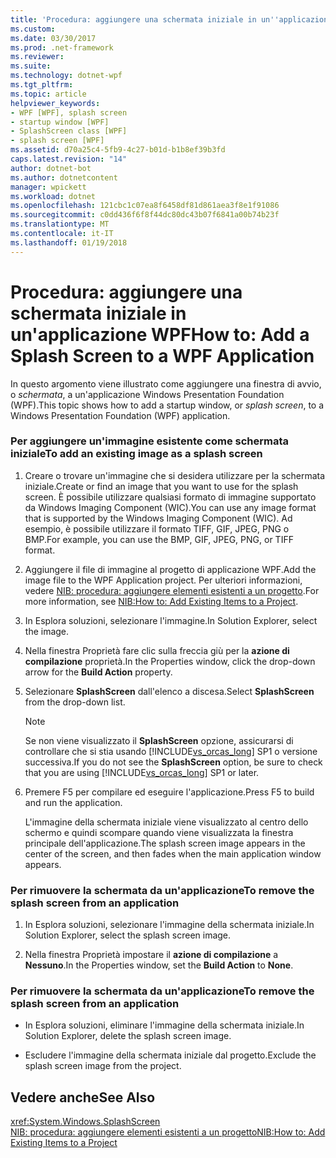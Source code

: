 ```yaml
---
title: 'Procedura: aggiungere una schermata iniziale in un''applicazione WPF'
ms.custom: 
ms.date: 03/30/2017
ms.prod: .net-framework
ms.reviewer: 
ms.suite: 
ms.technology: dotnet-wpf
ms.tgt_pltfrm: 
ms.topic: article
helpviewer_keywords:
- WPF [WPF], splash screen
- startup window [WPF]
- SplashScreen class [WPF]
- splash screen [WPF]
ms.assetid: d70a25c4-5fb9-4c27-b01d-b1b8ef39b3fd
caps.latest.revision: "14"
author: dotnet-bot
ms.author: dotnetcontent
manager: wpickett
ms.workload: dotnet
ms.openlocfilehash: 121cbc1c07ea8f6458df81d861aea3f8e1f91086
ms.sourcegitcommit: c0dd436f6f8f44dc80dc43b07f6841a00b74b23f
ms.translationtype: MT
ms.contentlocale: it-IT
ms.lasthandoff: 01/19/2018
---
```

# <a name="how-to-add-a-splash-screen-to-a-wpf-application"></a><span data-ttu-id="cd90c-102">Procedura: aggiungere una schermata iniziale in un'applicazione WPF</span><span class="sxs-lookup"><span data-stu-id="cd90c-102">How to: Add a Splash Screen to a WPF Application</span></span>
<span data-ttu-id="cd90c-103">In questo argomento viene illustrato come aggiungere una finestra di avvio, o *schermata*, a un'applicazione Windows Presentation Foundation (WPF).</span><span class="sxs-lookup"><span data-stu-id="cd90c-103">This topic shows how to add a startup window, or *splash screen*, to a Windows Presentation Foundation (WPF) application.</span></span>  
  
### <a name="to-add-an-existing-image-as-a-splash-screen"></a><span data-ttu-id="cd90c-104">Per aggiungere un'immagine esistente come schermata iniziale</span><span class="sxs-lookup"><span data-stu-id="cd90c-104">To add an existing image as a splash screen</span></span>  
  
1.  <span data-ttu-id="cd90c-105">Creare o trovare un'immagine che si desidera utilizzare per la schermata iniziale.</span><span class="sxs-lookup"><span data-stu-id="cd90c-105">Create or find an image that you want to use for the splash screen.</span></span> <span data-ttu-id="cd90c-106">È possibile utilizzare qualsiasi formato di immagine supportato da Windows Imaging Component (WIC).</span><span class="sxs-lookup"><span data-stu-id="cd90c-106">You can use any image format that is supported by the Windows Imaging Component (WIC).</span></span> <span data-ttu-id="cd90c-107">Ad esempio, è possibile utilizzare il formato TIFF, GIF, JPEG, PNG o BMP.</span><span class="sxs-lookup"><span data-stu-id="cd90c-107">For example, you can use the BMP, GIF, JPEG, PNG, or TIFF format.</span></span>  
  
2.  <span data-ttu-id="cd90c-108">Aggiungere il file di immagine al progetto di applicazione WPF.</span><span class="sxs-lookup"><span data-stu-id="cd90c-108">Add the image file to the WPF Application project.</span></span> <span data-ttu-id="cd90c-109">Per ulteriori informazioni, vedere [NIB: procedura: aggiungere elementi esistenti a un progetto](http://msdn.microsoft.com/library/15f4cfb7-78ab-457f-9f14-099a25a6a2d3).</span><span class="sxs-lookup"><span data-stu-id="cd90c-109">For more information, see [NIB:How to: Add Existing Items to a Project](http://msdn.microsoft.com/library/15f4cfb7-78ab-457f-9f14-099a25a6a2d3).</span></span>  
  
3.  <span data-ttu-id="cd90c-110">In Esplora soluzioni, selezionare l'immagine.</span><span class="sxs-lookup"><span data-stu-id="cd90c-110">In Solution Explorer, select the image.</span></span>  
  
4.  <span data-ttu-id="cd90c-111">Nella finestra Proprietà fare clic sulla freccia giù per la **azione di compilazione** proprietà.</span><span class="sxs-lookup"><span data-stu-id="cd90c-111">In the Properties window, click the drop-down arrow for the **Build Action** property.</span></span>  
  
5.  <span data-ttu-id="cd90c-112">Selezionare **SplashScreen** dall'elenco a discesa.</span><span class="sxs-lookup"><span data-stu-id="cd90c-112">Select **SplashScreen** from the drop-down list.</span></span>  
  
    > [!NOTE]
    >  <span data-ttu-id="cd90c-113">Se non viene visualizzato il **SplashScreen** opzione, assicurarsi di controllare che si stia usando [!INCLUDE[vs_orcas_long](../../../../includes/vs-orcas-long-md.md)] SP1 o versione successiva.</span><span class="sxs-lookup"><span data-stu-id="cd90c-113">If you do not see the **SplashScreen** option, be sure to check that you are using [!INCLUDE[vs_orcas_long](../../../../includes/vs-orcas-long-md.md)] SP1 or later.</span></span>  
  
6.  <span data-ttu-id="cd90c-114">Premere F5 per compilare ed eseguire l'applicazione.</span><span class="sxs-lookup"><span data-stu-id="cd90c-114">Press F5 to build and run the application.</span></span>  
  
     <span data-ttu-id="cd90c-115">L'immagine della schermata iniziale viene visualizzato al centro dello schermo e quindi scompare quando viene visualizzata la finestra principale dell'applicazione.</span><span class="sxs-lookup"><span data-stu-id="cd90c-115">The splash screen image appears in the center of the screen, and then fades when the main application window appears.</span></span>  
  
### <a name="to-remove-the-splash-screen-from-an-application"></a><span data-ttu-id="cd90c-116">Per rimuovere la schermata da un'applicazione</span><span class="sxs-lookup"><span data-stu-id="cd90c-116">To remove the splash screen from an application</span></span>  
  
1.  <span data-ttu-id="cd90c-117">In Esplora soluzioni, selezionare l'immagine della schermata iniziale.</span><span class="sxs-lookup"><span data-stu-id="cd90c-117">In Solution Explorer, select the splash screen image.</span></span>  
  
2.  <span data-ttu-id="cd90c-118">Nella finestra Proprietà impostare il **azione di compilazione** a **Nessuno**.</span><span class="sxs-lookup"><span data-stu-id="cd90c-118">In the Properties window, set the **Build Action** to **None**.</span></span>  
  
### <a name="to-remove-the-splash-screen-from-an-application"></a><span data-ttu-id="cd90c-119">Per rimuovere la schermata da un'applicazione</span><span class="sxs-lookup"><span data-stu-id="cd90c-119">To remove the splash screen from an application</span></span>  
  
-   <span data-ttu-id="cd90c-120">In Esplora soluzioni, eliminare l'immagine della schermata iniziale.</span><span class="sxs-lookup"><span data-stu-id="cd90c-120">In Solution Explorer, delete the splash screen image.</span></span>  
  
-   <span data-ttu-id="cd90c-121">Escludere l'immagine della schermata iniziale dal progetto.</span><span class="sxs-lookup"><span data-stu-id="cd90c-121">Exclude the splash screen image from the project.</span></span>  
  
## <a name="see-also"></a><span data-ttu-id="cd90c-122">Vedere anche</span><span class="sxs-lookup"><span data-stu-id="cd90c-122">See Also</span></span>  
 <xref:System.Windows.SplashScreen>  
 [<span data-ttu-id="cd90c-123">NIB: procedura: aggiungere elementi esistenti a un progetto</span><span class="sxs-lookup"><span data-stu-id="cd90c-123">NIB:How to: Add Existing Items to a Project</span></span>](http://msdn.microsoft.com/library/15f4cfb7-78ab-457f-9f14-099a25a6a2d3)
